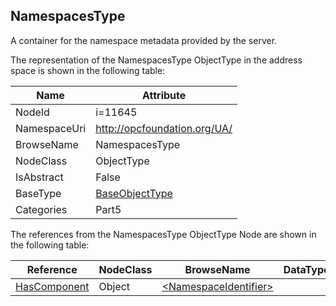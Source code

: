 <!-- objecttype -->
## NamespacesType
A container for the namespace metadata provided by the server.  
<!-- end of text -->
The representation of the NamespacesType ObjectType in the address space is shown in the following table:  

|Name|Attribute|
|---|---|
|NodeId|i=11645|
|NamespaceUri|http://opcfoundation.org/UA/|
|BrowseName|NamespacesType|
|NodeClass|ObjectType|
|IsAbstract|False|
|BaseType|[BaseObjectType](../../../Part5/ObjectTypes/BaseObjectType/readme.md)|
|Categories|Part5|

The references from the NamespacesType ObjectType Node are shown in the following table:  

|Reference|NodeClass|BrowseName|DataType|TypeDefinition|ModellingRule|
|---|---|---|---|---|---|
|[HasComponent](../../../Part3/ReferenceTypes/HasComponent/readme.md)|Object|[&lt;NamespaceIdentifier&gt;](#&lt;NamespaceIdentifier&gt;)||[NamespaceMetadataType](../../Part5/ObjectTypes/NamespaceMetadataType/readme.md)|[OptionalPlaceholder](../../Objects/OptionalPlaceholder/readme.md)|


